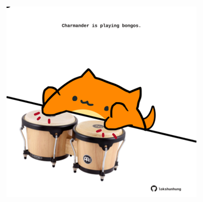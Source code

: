 <!-- built at 18/04/2021, 15:06:54 UTC -->
<p align="center">
  <img width="500" height="500" src="./ReadmeImage.svg">
</p>
